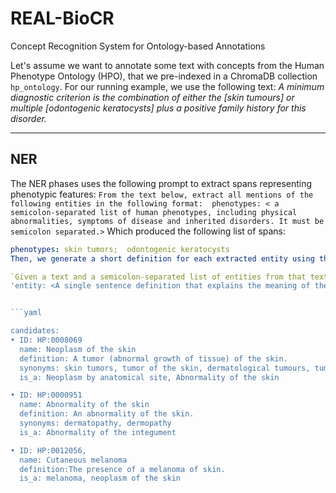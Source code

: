 # REAL-BioCR
Concept Recognition System for Ontology-based Annotations

Let's assume we want to annotate some text with concepts from the Human Phenotype Ontology (HPO), that we pre-indexed in a ChromaDB collection `hp_ontology`.
For our running example, we use the following text:
_A minimum diagnostic criterion is the combination of either the [skin tumours] or multiple [odontogenic keratocysts] plus a positive family history for this disorder._
___
## NER
The NER phases uses the following prompt to extract spans representing phenotypic features:
`From the text below, extract all mentions of the following entities in the following format: 
phenotypes: < a semicolon-separated list of human phenotypes, including physical abnormalities, symptoms of disease and inherited disorders. It must be semicolon separated.>`
Which produced the following list of spans:
```yaml
phenotypes: skin tumors;  odontogenic keratocysts
Then, we generate a short definition for each extracted entity using the following prompt:

`Given a text and a semicolon-separated list of entities from that text, write a definition for each entity in the following format:\n'\
'entity: <A single sentence definition that explains the meaning of the entity>`


```yaml

candidates:
• ID: HP:0008069
  name: Neoplasm of the skin
  definition: A tumor (abnormal growth of tissue) of the skin.
  synonyms: skin tumors, tumor of the skin, dermatological tumours, tumour of the skin
  is_a: Neoplasm by anatomical site, Abnormality of the skin

• ID: HP:0000951
  name: Abnormality of the skin
  definition: An abnormality of the skin.
  synonyms: dermatopathy, dermopathy
  is_a: Abnormality of the integument

• ID: HP:0012056,
  name: Cutaneous melanoma
  definition:The presence of a melanoma of skin.
  is_a: melanoma, neoplasm of the skin
